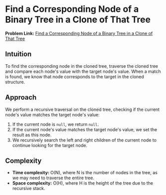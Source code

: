 # Find a Corresponding Node of a Binary Tree in a Clone of That Tree

**Problem Link:** [Find a Corresponding Node of a Binary Tree in a Clone of That Tree](https://leetcode.com/problems/find-a-corresponding-node-of-a-binary-tree-in-a-clone-of-that-tree/)

## Intuition
To find the corresponding node in the cloned tree, traverse the cloned tree and compare each node's value with the target node's value. When a match is found, we know that node corresponds to the target in the cloned structure.

## Approach
We perform a recursive traversal on the cloned tree, checking if the current node's value matches the target node's value:
1. If the current node is `null`, we return `null`.
2. If the current node's value matches the target node's value, we set the result as this node.
3. We recursively search the left and right children of the current node to continue looking for the target node.

## Complexity
- **Time complexity:** O(N), where N is the number of nodes in the tree, as we may need to traverse the entire tree.
- **Space complexity:** O(H), where H is the height of the tree due to the recursive stack.
